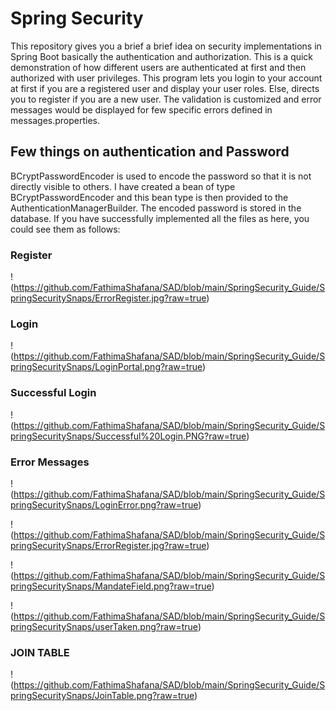 # Spring Security
This repository gives you a brief a brief idea on security implementations in Spring Boot basically the authentication and authorization. This is a quick demonstration of how different users are authenticated at first and then authorized with user privileges.
This program lets you login to your account at first if you are a registered user and display your user roles. Else, directs you to register if you are a new user.  The validation is customized and error messages would be displayed for few specific errors defined in messages.properties. 

## Few things on authentication and Password
BCryptPasswordEncoder is used to encode the password so that it is not directly visible to others. I have created a bean of type BCryptPasswordEncoder and this bean type is then provided to the AuthenticationManagerBuilder. The encoded password is stored in the database.
If you have successfully implemented all the files as here, you could see them as follows:

### Register
!(https://github.com/FathimaShafana/SAD/blob/main/SpringSecurity_Guide/SpringSecuritySnaps/ErrorRegister.jpg?raw=true)

### Login
!(https://github.com/FathimaShafana/SAD/blob/main/SpringSecurity_Guide/SpringSecuritySnaps/LoginPortal.png?raw=true)

### Successful Login
!(https://github.com/FathimaShafana/SAD/blob/main/SpringSecurity_Guide/SpringSecuritySnaps/Successful%20Login.PNG?raw=true)

### Error Messages
!(https://github.com/FathimaShafana/SAD/blob/main/SpringSecurity_Guide/SpringSecuritySnaps/LoginError.png?raw=true)

!(https://github.com/FathimaShafana/SAD/blob/main/SpringSecurity_Guide/SpringSecuritySnaps/ErrorRegister.jpg?raw=true)

!(https://github.com/FathimaShafana/SAD/blob/main/SpringSecurity_Guide/SpringSecuritySnaps/MandateField.png?raw=true)

!(https://github.com/FathimaShafana/SAD/blob/main/SpringSecurity_Guide/SpringSecuritySnaps/userTaken.png?raw=true)

### JOIN TABLE
!(https://github.com/FathimaShafana/SAD/blob/main/SpringSecurity_Guide/SpringSecuritySnaps/JoinTable.png?raw=true)
